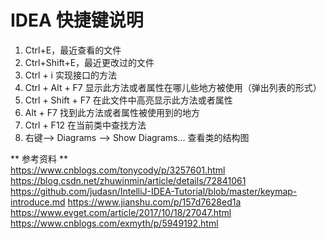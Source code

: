 # IDEA 快捷键说明

1. Ctrl+E，最近查看的文件
2. Ctrl+Shift+E，最近更改过的文件
3. Ctrl + i 	实现接口的方法
4. Ctrl + Alt + F7	显示此方法或者属性在哪儿些地方被使用（弹出列表的形式）
5. Ctrl + Shift + F7 在此文件中高亮显示此方法或者属性
6. Alt + F7  找到此方法或者属性被使用到的地方
7. Ctrl + F12 在当前类中查找方法
8. 右键--> Diagrams --> Show Diagrams... 查看类的结构图


** 参考资料 **  
https://www.cnblogs.com/tonycody/p/3257601.html
https://blog.csdn.net/zhuwinmin/article/details/72841061
https://github.com/judasn/IntelliJ-IDEA-Tutorial/blob/master/keymap-introduce.md
https://www.jianshu.com/p/157d7628ed1a
https://www.evget.com/article/2017/10/18/27047.html
https://www.cnblogs.com/exmyth/p/5949192.html